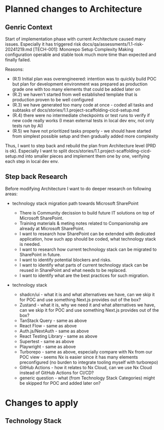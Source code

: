 # Planned changes to Architecture

## Genric Context
Start of implementation phase with current Architecture caused many issues.
Especially it has triggered risk docs/qa/assessments/1.1-risk-20241219.md [TECH-001]: Monorepo Setup Complexity
Making configuration operable and stable took much more time than expected and finally failed.

Reasons:
- (R.1) Initial plan was overengineered: intention was to quickly build POC but 
        plan for development environment was prepared as production grade one 
        with too many elements that could be added later on
- (R.2) we haven't started from well established template that is production proven to be well configured
- (R.3) we have generated too many code at once - coded all tasks and subtasks of docs/stories/1.1.project-scaffolding-cicd-setup.md
- (R.4) there were no intermediate checkpoints or test runs to verify if new code really works (I mean external tests in local dev env, not only tests run by AI)
- (R.5) we have not prioritized tasks properly - we should have started from simplest possible setup and then gradually added more complexity

Thus, I want to step back and rebuild the plan from Architecture level (PRD is ok).
Especially I want to split docs/stories/1.1.project-scaffolding-cicd-setup.md into smaller pieces and implement them one by one, 
verifying each step in local dev env.

## Step back Research
Before modifying Architecture I want to do deeper research on following areas:
- technology stack migration path towards Microsoft SharePoint
   - There is Community decission to build future IT solutions on top of Microsoft SharePoint.
   - Training materials & meting notes related to Companionship are already at Microsoft SharePoint.
   - I want to research how SharePoint can be extended with dedicated application, how such app should be coded, what technology stack is needed.
   - I want to research how current technology stack can be migrated to SharePoint in future.
   - I want to identify potential blockers and risks.
   - I want to identify what parts of current technology stack can be reused in SharePoint and what needs to be replaced.
   - I want to identify what are the best practices for such migration.

- technology stack
   - shadcn/ui - what it is and what alternatives we have, can we skip it for POC and use something Next.js provides out of the box?
   - Zustand - what it is, why we need it and what alternatives we have, can we skip it for POC and use something Next.js provides out of the box?
   - TanStack Query - same as above
   - React Flow - same as above
   - Auth.js/NextAuth - same as above
   - React Testing Library - same as above
   - Supertest - same as above
   - Playwright - same as above
   - Turborepo - same as above, especially compare with Nx from our POC view - seems Nx is easier since it has many elements preconfigured (no burden to integrate tooling myself with turborepo)
   - GitHub Actions - how it relates to Nx Cloud, can we use Nx Cloud instead of GitHub Actions for CI/CD?
   - generic question - what (from Technology Stack Categories) might be skipped for POC and added later on?

# Changes to apply
## Technology Stack
